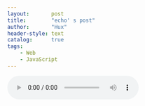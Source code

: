 ```yaml
---
layout:       post
title:        "echo' s post"
author:       "Hux"
header-style: text
catalog:      true
tags:
    - Web
    - JavaScript
---
```




<audio controls autoplay loop>
  <source src="/img/flower.mp3" type="audio/mpeg">
  Your browser does not support the audio tag.
</audio>
